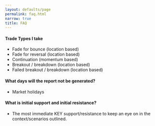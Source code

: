 ```yaml
---
layout: defaults/page
permalink: faq.html
narrow: true
title: FAQ
---
```


#### Trade Types I take
  * Fade for bounce (location based)
  * Fade for reversal (location based)
  * Continuation (momentum based)
  * Breakout / breakdown (location based)
  * Failed breakout / breakdown (location based)

#### What days will the report not be generated?
  * Market holidays

#### What is initial support and initial resistance?
  * The most immediate KEY support/resistance to keep an eye on in the context/scenarios outlined.
